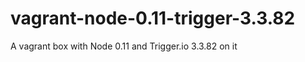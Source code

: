 vagrant-node-0.11-trigger-3.3.82
================================

A vagrant box with Node 0.11 and Trigger.io 3.3.82 on it
